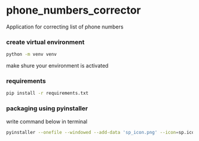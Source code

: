 # phone_numbers_corrector

Application for correcting list of phone numbers

### create virtual environment

```bash
python -m venv venv
```

make shure your environment is activated

### requirements

```bash
pip install -r requirements.txt
```

### packaging using pyinstaller

write command below in terminal

```bash
pyinstaller --onefile --windowed --add-data 'sp_icon.png' --icon=sp.ico main.py
```
